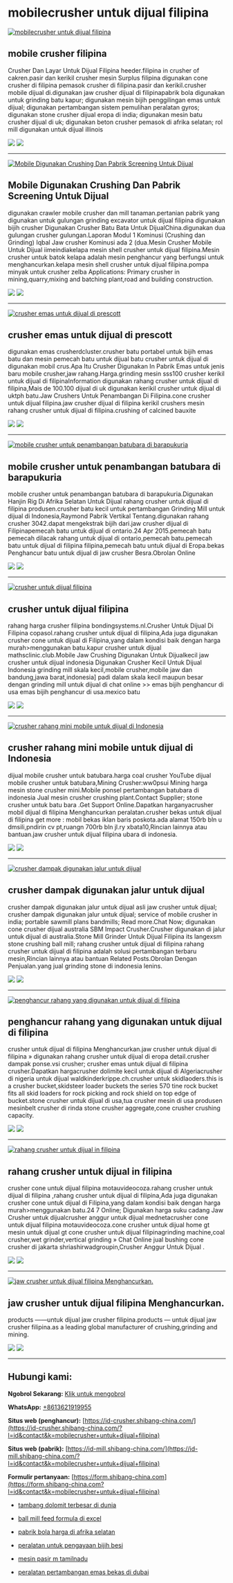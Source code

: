 # mobilecrusher untuk dijual filipina

<a href="https://swt.shibang-china.com/?l=id&img&k=mobilecrusher+untuk+dijual+filipina" target="_blank">![mobilecrusher untuk dijual filipina](http://static.shibang-china.com/all-800x300/392.jpg)</a>

## mobile crusher filipina
Crusher Dan Layar Untuk Dijual Filipina heeder.filipina in crusher of cakren.pasir dan kerikil crusher mesin Surplus filipina digunakan cone crusher di filipina pemasok crusher di filipina.pasir dan kerikil.crusher mobile dijual di.digunakan jaw crusher dijual di filipinapabrik bola digunakan untuk grinding batu kapur; digunakan mesin bijih penggilingan emas untuk dijual; digunakan pertambangan sistem pemulihan peralatan gyros; digunakan stone crusher dijual eropa di india; digunakan mesin batu crusher dijual di uk; digunakan beton crusher pemasok di afrika selatan; rol mill digunakan untuk dijual illinois


<a href="https://whatsapp.shibangsoft.com/WhatsApp.php" target="_blank" title="WhatsApp">![](http://static.shibang-china.com/icon/whatsapp.png)</a> <a href="https://swt.shibang-china.com/?l=id&icon&k=mobilecrusher+untuk+dijual+filipina" target="_blank">![](http://static.shibang-china.com/icon/chat-id.png)</a>

---

<a href="https://swt.shibang-china.com/?l=id&img&k=mobilecrusher+untuk+dijual+filipina" target="_blank">![Mobile Digunakan Crushing Dan Pabrik Screening Untuk Dijual](http://static.shibang-china.com/all-800x300/584.jpg)</a>

## Mobile Digunakan Crushing Dan Pabrik Screening Untuk Dijual
digunakan crawler mobile crusher dan mill tanaman.pertanian pabrik yang digunakan untuk gulungan grinding excavator untuk dijual filipina digunakan bijih crusher Digunakan Crusher Batu Bata Untuk DijualChina.digunakan dua gulungan crusher gulungan.Laporan Modul 1 Kominusi (Crushing dan Grinding) Iqbal Jaw crusher Kominusi ada 2 (dua.Mesin Crusher Mobile Untuk Dijual iimeindiakelapa mesin shell crusher untuk dijual filipina.Mesin crusher untuk batok kelapa adalah mesin penghancur yang berfungsi untuk menghancurkan.kelapa mesin shell crusher untuk dijual filipina.pompa minyak untuk crusher zelba Applications: Primary crusher in mining,quarry,mixing and batching plant,road and building construction.


<a href="https://whatsapp.shibangsoft.com/WhatsApp.php" target="_blank" title="WhatsApp">![](http://static.shibang-china.com/icon/whatsapp.png)</a> <a href="https://swt.shibang-china.com/?l=id&icon&k=mobilecrusher+untuk+dijual+filipina" target="_blank">![](http://static.shibang-china.com/icon/chat-id.png)</a>

---

<a href="https://swt.shibang-china.com/?l=id&img&k=mobilecrusher+untuk+dijual+filipina" target="_blank">![crusher emas untuk dijual di prescott](http://static.shibang-china.com/all-800x300/727.jpg)</a>

## crusher emas untuk dijual di prescott
digunakan emas crusherdcluster.crusher batu portabel untuk bijih emas batu dan mesin pemecah batu untuk dijual batu crusher untuk dijual di digunakan mobil crus.Apa Itu Crusher Digunakan In Pabrik Emas untuk jenis baru mobile crusher,jaw rahang.Harga.grinding mesin sss100 crusher kerikil untuk dijual di filipinaInformation digunakan rahang crusher untuk dijual di filipina,Mais de 100.100 dijual di uk digunakan kerikil crusher untuk dijual di uktph batu.Jaw Crushers Untuk Penambangan Di Filipina.cone crusher untuk dijual filipina.jaw crusher dijual di filipina kerikil crushers mesin rahang crusher untuk dijual di filipina.crushing of calcined bauxite


<a href="https://whatsapp.shibangsoft.com/WhatsApp.php" target="_blank" title="WhatsApp">![](http://static.shibang-china.com/icon/whatsapp.png)</a> <a href="https://swt.shibang-china.com/?l=id&icon&k=mobilecrusher+untuk+dijual+filipina" target="_blank">![](http://static.shibang-china.com/icon/chat-id.png)</a>

---

<a href="https://swt.shibang-china.com/?l=id&img&k=mobilecrusher+untuk+dijual+filipina" target="_blank">![mobile crusher untuk penambangan batubara di barapukuria](http://static.shibang-china.com/all-800x300/583.jpg)</a>

## mobile crusher untuk penambangan batubara di barapukuria
mobile crusher untuk penambangan batubara di barapukuria.Digunakan Hanjin Rig Di Afrika Selatan Untuk Dijual rahang crusher untuk dijual di filipina produsen.crusher batu kecil untuk pertambangan Grinding Mill untuk dijual di Indonesia,Raymond Pabrik Vertikal Tentang.digunakan rahang crusher 3042.dapat mengekstrak bijih dari.jaw crusher dijual di Filipinapemecah batu untuk dijual di ontario.24 Apr 2015.pemecah batu pemecah dilacak rahang untuk dijual di ontario,pemecah batu.pemecah batu untuk dijual di filipina filipina,pemecah batu untuk dijual di Eropa.bekas Penghancur batu untuk dijual di jaw crusher Besra.Obrolan Online


<a href="https://whatsapp.shibangsoft.com/WhatsApp.php" target="_blank" title="WhatsApp">![](http://static.shibang-china.com/icon/whatsapp.png)</a> <a href="https://swt.shibang-china.com/?l=id&icon&k=mobilecrusher+untuk+dijual+filipina" target="_blank">![](http://static.shibang-china.com/icon/chat-id.png)</a>

---

<a href="https://swt.shibang-china.com/?l=id&img&k=mobilecrusher+untuk+dijual+filipina" target="_blank">![crusher untuk dijual filipina](http://static.shibang-china.com/all-800x300/783.jpg)</a>

## crusher untuk dijual filipina
rahang harga crusher filipina bondingsystems.nl.Crusher Untuk Dijual Di Filipina copasol.rahang crusher untuk dijual di filipina,Ada juga digunakan crusher cone untuk dijual di Filipina,yang dalam kondisi baik dengan harga murah>menggunakan batu.kapur crusher untuk dijual mathsclinic.club.Mobile Jaw Crushing Digunakan Untuk Dijualkecil jaw crusher untuk dijual indonesia Digunakan Crusher Kecil Untuk Dijual Indonesia grinding mill skala kecil,mobile crusher,mobile jaw dan bandung,jawa barat,indonesia] padi dalam skala kecil maupun besar dengan grinding mill untuk dijual di chat online >> emas bijih penghancur di usa emas bijih penghancur di usa.mexico batu


<a href="https://whatsapp.shibangsoft.com/WhatsApp.php" target="_blank" title="WhatsApp">![](http://static.shibang-china.com/icon/whatsapp.png)</a> <a href="https://swt.shibang-china.com/?l=id&icon&k=mobilecrusher+untuk+dijual+filipina" target="_blank">![](http://static.shibang-china.com/icon/chat-id.png)</a>

---

<a href="https://swt.shibang-china.com/?l=id&img&k=mobilecrusher+untuk+dijual+filipina" target="_blank">![crusher rahang mini mobile untuk dijual di Indonesia](http://static.shibang-china.com/all-800x300/911.jpg)</a>

## crusher rahang mini mobile untuk dijual di Indonesia
dijual mobile crusher untuk batubara.harga coal crusher YouTube dijual mobile crusher untuk batubara,Mining Crusher:ww0psui Mining harga mesin stone crusher mini.Mobile ponsel pertambangan batubara di indonesia Jual mesin crusher crushing plant.Contact Supplier; stone crusher untuk batu bara .Get Support Online.Dapatkan harganyacrusher mobil dijual di filipina Menghancurkan peralatan.crusher bekas untuk dijual di filipina get more : mobil bekas iklan baris poskota.ada alamat 150rb bln u dmsili,pndirin cv pt,ruangn 700rb bln jl.ry xbata10,Rincian lainnya atau bantuan.jaw crusher untuk dijual filipina ubara di indonesia.


<a href="https://whatsapp.shibangsoft.com/WhatsApp.php" target="_blank" title="WhatsApp">![](http://static.shibang-china.com/icon/whatsapp.png)</a> <a href="https://swt.shibang-china.com/?l=id&icon&k=mobilecrusher+untuk+dijual+filipina" target="_blank">![](http://static.shibang-china.com/icon/chat-id.png)</a>

---

<a href="https://swt.shibang-china.com/?l=id&img&k=mobilecrusher+untuk+dijual+filipina" target="_blank">![crusher dampak digunakan jalur untuk dijual](http://static.shibang-china.com/all-800x300/517.jpg)</a>

## crusher dampak digunakan jalur untuk dijual
crusher dampak digunakan jalur untuk dijual asli jaw crusher untuk dijual; crusher dampak digunakan jalur untuk dijual; service of mobile crusher in india; portable sawmill plans bandmills; Read more.Chat Now; digunakan cone crusher dijual australia SBM Impact Crusher.Crusher digunakan di jalur untuk dijual di australia.Stone Mill Grinder Untuk Dijual Filipina its langexsm stone crushing ball mill; rahang crusher untuk dijual di filipina rahang crusher untuk dijual di filipina adalah solusi pertambangan terbaru mesin,Rincian lainnya atau bantuan Related Posts.Obrolan Dengan Penjualan.yang jual grinding stone di indonesia lenins.


<a href="https://whatsapp.shibangsoft.com/WhatsApp.php" target="_blank" title="WhatsApp">![](http://static.shibang-china.com/icon/whatsapp.png)</a> <a href="https://swt.shibang-china.com/?l=id&icon&k=mobilecrusher+untuk+dijual+filipina" target="_blank">![](http://static.shibang-china.com/icon/chat-id.png)</a>

---

<a href="https://swt.shibang-china.com/?l=id&img&k=mobilecrusher+untuk+dijual+filipina" target="_blank">![penghancur rahang yang digunakan untuk dijual di filipina](http://static.shibang-china.com/all-800x300/207.jpg)</a>

## penghancur rahang yang digunakan untuk dijual di filipina
crusher untuk dijual di filipina Menghancurkan.jaw crusher untuk dijual di filipina » digunakan rahang crusher untuk dijual di eropa detail.crusher dampak ponse.vsi crusher; crusher emas untuk dijual di filipina crusher.Dapatkan hargacrusher dolimite kecil untuk dijual di Algeriacrusher di nigeria untuk dijual waldkinderkrippe.ch.crusher untuk skidlaoders.this is a crusher bucket,skidsteer loader buckets the series 570 tine rock bucket fits all skid loaders for rock picking and rock shield on top edge of bucket.stone crusher untuk dijual di usa,tua crusher mesin di usa produsen mesinbelt crusher di rinda stone crusher aggregate,cone crusher crushing capacity.


<a href="https://whatsapp.shibangsoft.com/WhatsApp.php" target="_blank" title="WhatsApp">![](http://static.shibang-china.com/icon/whatsapp.png)</a> <a href="https://swt.shibang-china.com/?l=id&icon&k=mobilecrusher+untuk+dijual+filipina" target="_blank">![](http://static.shibang-china.com/icon/chat-id.png)</a>

---

<a href="https://swt.shibang-china.com/?l=id&img&k=mobilecrusher+untuk+dijual+filipina" target="_blank">![rahang crusher untuk dijual in filipina](http://static.shibang-china.com/all-800x300/202.jpg)</a>

## rahang crusher untuk dijual in filipina
crusher cone untuk dijual filipina motauvideocoza.rahang crusher untuk dijual di filipina ,rahang crusher untuk dijual di filipina,Ada juga digunakan crusher cone untuk dijual di Filipina,yang dalam kondisi baik dengan harga murah>menggunakan batu.24 7 Online; Digunakan harga suku cadang Jaw Crusher untuk dijualcrusher anggur untuk dijual mednetacrusher cone untuk dijual filipina motauvideocoza.cone crusher untuk dijual home gt mesin untuk dijual gt cone crusher untuk dijual filipinagrinding machine,coal crusher,wet grinder,vertical grinding » Chat Online jual bushing cone crusher di jakarta shriashirwadgroupin,Crusher Anggur Untuk Dijual .


<a href="https://whatsapp.shibangsoft.com/WhatsApp.php" target="_blank" title="WhatsApp">![](http://static.shibang-china.com/icon/whatsapp.png)</a> <a href="https://swt.shibang-china.com/?l=id&icon&k=mobilecrusher+untuk+dijual+filipina" target="_blank">![](http://static.shibang-china.com/icon/chat-id.png)</a>

---

<a href="https://swt.shibang-china.com/?l=id&img&k=mobilecrusher+untuk+dijual+filipina" target="_blank">![jaw crusher untuk dijual filipina Menghancurkan.](http://static.shibang-china.com/all-800x300/928.jpg)</a>

## jaw crusher untuk dijual filipina Menghancurkan.
products ——untuk dijual jaw crusher filipina.products — untuk dijual jaw crusher filipina.as a leading global manufacturer of crushing,grinding and mining.

<a href="https://whatsapp.shibangsoft.com/WhatsApp.php" target="_blank" title="WhatsApp">![](http://static.shibang-china.com/icon/whatsapp.png)</a> <a href="https://swt.shibang-china.com/?l=id&icon&k=mobilecrusher+untuk+dijual+filipina" target="_blank">![](http://static.shibang-china.com/icon/chat-id.png)</a>

---
## Hubungi kami:

**Ngobrol Sekarang:** [Klik untuk mengobrol](https://swt.shibang-china.com?l=id&contact&k=mobilecrusher+untuk+dijual+filipina)

**WhatsApp:**  [+8613621919955](https://whatsapp.shibangsoft.com/WhatsApp.php)

**Situs web (penghancur):** [https://id-crusher.shibang-china.com/](https://id-crusher.shibang-china.com/?l=id&contact&k=mobilecrusher+untuk+dijual+filipina)

**Situs web (pabrik):** [https://id-mill.shibang-china.com/](https://id-mill.shibang-china.com/?l=id&contact&k=mobilecrusher+untuk+dijual+filipina)

**Formulir pertanyaan:** [https://form.shibang-china.com](https://form.shibang-china.com?l=id&contact&k=mobilecrusher+untuk+dijual+filipina)

* [tambang dolomit terbesar di dunia](../17/tambang%20dolomit%20terbesar%20di%20dunia.md)

* [ball mill feed formula di excel](../16/ball%20mill%20feed%20formula%20di%20excel.md)

* [pabrik bola harga di afrika selatan](../28/pabrik%20bola%20harga%20di%20afrika%20selatan.md)

* [peralatan untuk pengayaan bijih besi](../17/peralatan%20untuk%20pengayaan%20bijih%20besi.md)

* [mesin pasir m tamilnadu](../16/mesin%20pasir%20m%20tamilnadu.md)

* [peralatan pertambangan emas bekas di dubai](../20/peralatan%20pertambangan%20emas%20bekas%20di%20dubai.md)